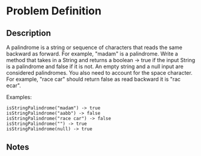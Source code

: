 # Problem Definition

## Description

A palindrome is a string or sequence of characters that reads the same backward as forward. For example, "madam" is a palindrome. Write a method that takes in a String and returns a boolean -> true if the input String is a palindrome and false if it is not. An empty string and a null input are considered palindromes. You also need to account for the space character. For example, "race car" should return false as read backward it is "rac ecar".

Examples:

```text
isStringPalindrome("madam") -> true
isStringPalindrome("aabb") -> false
isStringPalindrome("race car") -> false
isStringPalindrome("") -> true
isStringPalindrome(null) -> true
```

## Notes